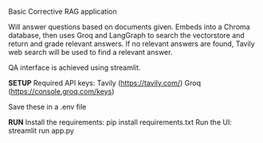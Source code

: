 Basic Corrective RAG application

Will answer questions based on documents given. Embeds into a Chroma database,
then uses Groq and LangGraph to search the vectorstore and return and grade relevant answers.
If no relevant answers are found, Tavily web search will be used to find a relevant answer. 

QA interface is achieved using streamlit.

**SETUP**
Required API keys:
Tavily (https://tavily.com/)
Groq (https://console.groq.com/keys)

Save these in a .env file

**RUN**
Install the requirements: pip install requirements.txt
Run the UI: streamlit run app.py


